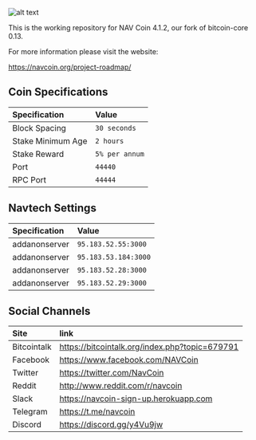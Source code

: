 ![alt text](https://github.com/NAVCoin/navcoin-media/raw/master/logo/logo-extended.png "NAV Coin")

This is the working repository for NAV Coin 4.1.2, our fork of bitcoin-core 0.13.

For more information please visit the website:

https://navcoin.org/project-roadmap/

## Coin Specifications

| Specification | Value |
|:-----------|:-----------|
| Block Spacing | `30 seconds` |
| Stake Minimum Age | `2 hours` |
| Stake Reward | `5% per annum` |
| Port | `44440` |
| RPC Port | `44444` |

## Navtech Settings

| Specification | Value |
|:-----------|:-----------|
| addanonserver | `95.183.52.55:3000` |
| addanonserver | `95.183.53.184:3000` |
| addanonserver | `95.183.52.28:3000` |
| addanonserver | `95.183.52.29:3000` |

## Social Channels

| Site | link |
|:-----------|:-----------|
| Bitcointalk | https://bitcointalk.org/index.php?topic=679791 |
| Facebook | https://www.facebook.com/NAVCoin |
| Twitter | https://twitter.com/NavCoin |
| Reddit | http://www.reddit.com/r/navcoin |
| Slack | https://navcoin-sign-up.herokuapp.com |
| Telegram | https://t.me/navcoin |
| Discord | https://discord.gg/y4Vu9jw |
